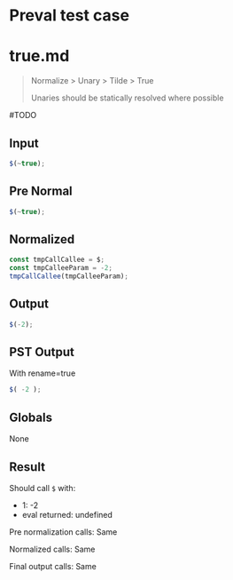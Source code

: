 # Preval test case

# true.md

> Normalize > Unary > Tilde > True
>
> Unaries should be statically resolved where possible

#TODO

## Input

`````js filename=intro
$(~true);
`````

## Pre Normal


`````js filename=intro
$(~true);
`````

## Normalized


`````js filename=intro
const tmpCallCallee = $;
const tmpCalleeParam = -2;
tmpCallCallee(tmpCalleeParam);
`````

## Output


`````js filename=intro
$(-2);
`````

## PST Output

With rename=true

`````js filename=intro
$( -2 );
`````

## Globals

None

## Result

Should call `$` with:
 - 1: -2
 - eval returned: undefined

Pre normalization calls: Same

Normalized calls: Same

Final output calls: Same
